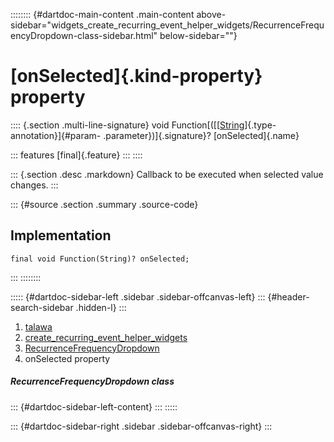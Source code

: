 :::::::: {#dartdoc-main-content .main-content above-sidebar="widgets_create_recurring_event_helper_widgets/RecurrenceFrequencyDropdown-class-sidebar.html" below-sidebar=""}
<div>

# [onSelected]{.kind-property} property

</div>

:::: {.section .multi-line-signature}
void
Function[([[[String](https://api.flutter.dev/flutter/dart-core/String-class.html)]{.type-annotation}]{#param-
.parameter})]{.signature}? [onSelected]{.name}

::: features
[final]{.feature}
:::
::::

::: {.section .desc .markdown}
Callback to be executed when selected value changes.
:::

::: {#source .section .summary .source-code}
## Implementation

``` language-dart
final void Function(String)? onSelected;
```
:::
::::::::

::::: {#dartdoc-sidebar-left .sidebar .sidebar-offcanvas-left}
::: {#header-search-sidebar .hidden-l}
:::

1.  [talawa](../../index.html)
2.  [create_recurring_event_helper_widgets](../../widgets_create_recurring_event_helper_widgets/)
3.  [RecurrenceFrequencyDropdown](../../widgets_create_recurring_event_helper_widgets/RecurrenceFrequencyDropdown-class.html)
4.  onSelected property

##### RecurrenceFrequencyDropdown class

::: {#dartdoc-sidebar-left-content}
:::
:::::

::: {#dartdoc-sidebar-right .sidebar .sidebar-offcanvas-right}
:::
